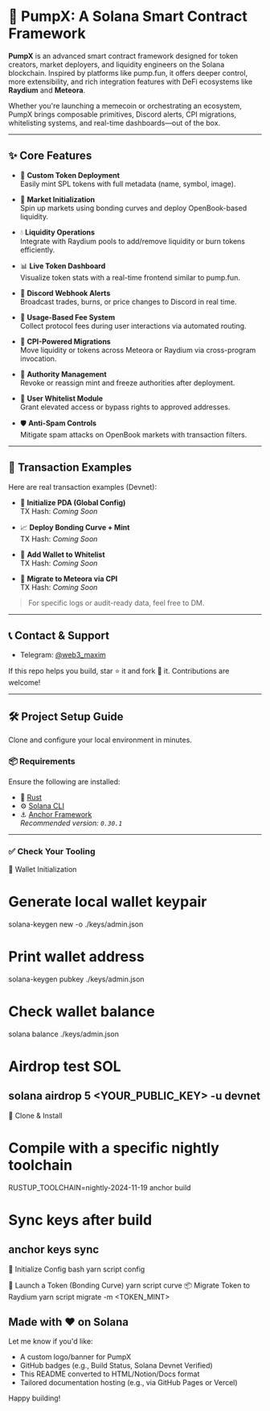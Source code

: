 # 💊 PumpX: A Solana Smart Contract Framework

**PumpX** is an advanced smart contract framework designed for token creators, market deployers, and liquidity engineers on the Solana blockchain. Inspired by platforms like pump.fun, it offers deeper control, more extensibility, and rich integration features with DeFi ecosystems like **Raydium** and **Meteora**.

Whether you're launching a memecoin or orchestrating an ecosystem, PumpX brings composable primitives, Discord alerts, CPI migrations, whitelisting systems, and real-time dashboards—out of the box.

---

## ✨ Core Features

- 🎨 **Custom Token Deployment**  
  Easily mint SPL tokens with full metadata (name, symbol, image).

- 🧠 **Market Initialization**  
  Spin up markets using bonding curves and deploy OpenBook-based liquidity.

- 💧 **Liquidity Operations**  
  Integrate with Raydium pools to add/remove liquidity or burn tokens efficiently.

- 📊 **Live Token Dashboard**  
  Visualize token stats with a real-time frontend similar to pump.fun.

- 🔔 **Discord Webhook Alerts**  
  Broadcast trades, burns, or price changes to Discord in real time.

- 💸 **Usage-Based Fee System**  
  Collect protocol fees during user interactions via automated routing.

- 🔁 **CPI-Powered Migrations**  
  Move liquidity or tokens across Meteora or Raydium via cross-program invocation.

- 🔐 **Authority Management**  
  Revoke or reassign mint and freeze authorities after deployment.

- 🧾 **User Whitelist Module**  
  Grant elevated access or bypass rights to approved addresses.

- 🛡 **Anti-Spam Controls**  
  Mitigate spam attacks on OpenBook markets with transaction filters.

---

## 🔬 Transaction Examples

Here are real transaction examples (Devnet):

- 🔹 **Initialize PDA (Global Config)**  
  TX Hash: _Coming Soon_

- 📈 **Deploy Bonding Curve + Mint**  
  TX Hash: _Coming Soon_

- 🧾 **Add Wallet to Whitelist**  
  TX Hash: _Coming Soon_

- 🚀 **Migrate to Meteora via CPI**  
  TX Hash: _Coming Soon_

> For specific logs or audit-ready data, feel free to DM.

---

## 📞 Contact & Support

- Telegram: [@web3_maxim](https://t.me/web3_maxim)

If this repo helps you build, star ⭐ it and fork 🍴 it. Contributions are welcome!

---

## 🛠 Project Setup Guide

Clone and configure your local environment in minutes.

### 📦 Requirements

Ensure the following are installed:

- 🦀 [Rust](https://www.rust-lang.org/)
- ⚙️ [Solana CLI](https://docs.solana.com/)
- ⚓ [Anchor Framework](https://book.anchor-lang.com/)  
  _Recommended version: `0.30.1`_

---

### ✅ Check Your Tooling

🔐 Wallet Initialization
# Generate local wallet keypair
solana-keygen new -o ./keys/admin.json

# Print wallet address
solana-keygen pubkey ./keys/admin.json

# Check wallet balance
solana balance ./keys/admin.json

# Airdrop test SOL
solana airdrop 5 <YOUR_PUBLIC_KEY> -u devnet
---
🚀 Clone & Install
# Compile with a specific nightly toolchain
RUSTUP_TOOLCHAIN=nightly-2024-11-19 anchor build

# Sync keys after build
anchor keys sync
---
🧱 Initialize Config
bash
yarn script config

🚀 Launch a Token (Bonding Curve)
yarn script curve
📦 Migrate Token to Raydium
yarn script migrate -m <TOKEN_MINT>



Made with ❤️ on Solana
---

Let me know if you'd like:
- A custom logo/banner for PumpX  
- GitHub badges (e.g., Build Status, Solana Devnet Verified)  
- This README converted to HTML/Notion/Docs format  
- Tailored documentation hosting (e.g., via GitHub Pages or Vercel)  

Happy building!


